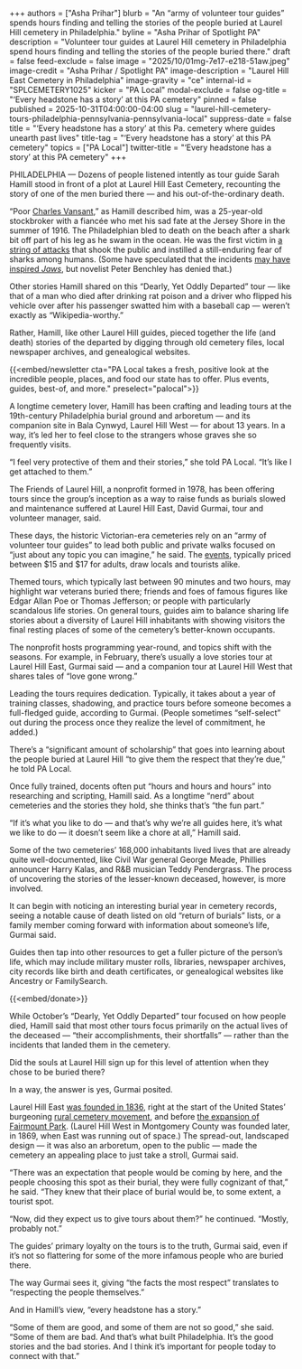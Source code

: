 +++
authors = ["Asha Prihar"]
blurb = "An “army of volunteer tour guides” spends hours finding and telling the stories of the people buried at Laurel Hill cemetery in Philadelphia."
byline = "Asha Prihar of Spotlight PA"
description = "Volunteer tour guides at Laurel Hill cemetery in Philadelphia spend hours finding and telling the stories of the people buried there."
draft = false
feed-exclude = false
image = "2025/10/01mg-7e17-e218-51aw.jpeg"
image-credit = "Asha Prihar / Spotlight PA"
image-description = "Laurel Hill East Cemetery in Philadelphia"
image-gravity = "ce"
internal-id = "SPLCEMETERY1025"
kicker = "PA Local"
modal-exclude = false
og-title = "‘Every headstone has a story’ at this PA cemetery"
pinned = false
published = 2025-10-31T04:00:00-04:00
slug = "laurel-hill-cemetery-tours-philadelphia-pennsylvania-pennsylvania-local"
suppress-date = false
title = "‘Every headstone has a story’ at this Pa. cemetery where guides unearth past lives"
title-tag = "‘Every headstone has a story’ at this PA cemetery"
topics = ["PA Local"]
twitter-title = "‘Every headstone has a story’ at this PA cemetery"
+++

PHILADELPHIA — Dozens of people listened intently as tour guide Sarah Hamill stood in front of a plot at Laurel Hill East Cemetery, recounting the story of one of the men buried there — and his out-of-the-ordinary death.

“Poor <a href="https://www.findagrave.com/memorial/20471069/charles_epting-vansant">Charles Vansant</a>,” as Hamill described him, was a 25-year-old stockbroker with a fiancée who met his sad fate at the Jersey Shore in the summer of 1916. The Philadelphian bled to death on the beach after a shark bit off part of his leg as he swam in the ocean. He was the first victim in <a href="https://www.britannica.com/story/the-1916-shark-attacks-that-gave-sharks-a-bad-rap">a string of attacks</a> that shook the public and instilled a still-enduring fear of sharks among humans. (Some have speculated that the incidents <a href="https://www.usatoday.com/story/entertainment/movies/2024/06/12/was-jaws-based-on-a-true-story/74072918007/">may have inspired <em>Jaws</em></a>, but novelist Peter Benchley has denied that.)

Other stories Hamill shared on this “Dearly, Yet Oddly Departed” tour — like that of a man who died after drinking rat poison and a driver who flipped his vehicle over after his passenger swatted him with a baseball cap — weren’t exactly as “Wikipedia-worthy.”

Rather, Hamill, like other Laurel Hill guides, pieced together the life (and death) stories of the departed by digging through old cemetery files, local newspaper archives, and genealogical websites.

{{<embed/newsletter cta="PA Local takes a fresh, positive look at the incredible people, places, and food our state has to offer. Plus events, guides, best-of, and more." preselect="palocal">}}

A longtime cemetery lover, Hamill has been crafting and leading tours at the 19th-century Philadelphia burial ground and arboretum — and its companion site in Bala Cynwyd, Laurel Hill West — for about 13 years. In a way, it’s led her to feel close to the strangers whose graves she so frequently visits.

“I feel very protective of them and their stories,” she told PA Local. “It’s like I get attached to them.”

The Friends of Laurel Hill, a nonprofit formed in 1978, has been offering tours since the group’s inception as a way to raise funds as burials slowed and maintenance suffered at Laurel Hill East, David Gurmai, tour and volunteer manager, said.

These days, the historic Victorian-era cemeteries rely on an “army of volunteer tour guides” to lead both public and private walks focused on “just about any topic you can imagine,” he said. The <a href="https://laurelhillphl.com/events/calendar/">events</a>, typically priced between $15 and $17 for adults, draw locals and tourists alike.

Themed tours, which typically last between 90 minutes and two hours, may highlight war veterans buried there; friends and foes of famous figures like Edgar Allan Poe or Thomas Jefferson; or people with particularly scandalous life stories. On general tours, guides aim to balance sharing life stories about a diversity of Laurel Hill inhabitants with showing visitors the final resting places of some of the cemetery’s better-known occupants.

The nonprofit hosts programming year-round, and topics shift with the seasons. For example, in February, there’s usually a love stories tour at Laurel Hill East, Gurmai said — and a companion tour at Laurel Hill West that shares tales of “love gone wrong.”

Leading the tours requires dedication. Typically, it takes about a year of training classes, shadowing, and practice tours before someone becomes a full-fledged guide, according to Gurmai. (People sometimes “self-select” out during the process once they realize the level of commitment, he added.)

There’s a “significant amount of scholarship” that goes into learning about the people buried at Laurel Hill “to give them the respect that they’re due,” he told PA Local.

Once fully trained, docents often put “hours and hours and hours” into researching and scripting, Hamill said. As a longtime “nerd” about cemeteries and the stories they hold, she thinks that’s “the fun part.”

“If it’s what you like to do — and that’s why we’re all guides here, it’s what we like to do — it doesn’t seem like a chore at all,” Hamill said.

Some of the two cemeteries’ 168,000 inhabitants lived lives that are already quite well-documented, like Civil War general George Meade, Phillies announcer Harry Kalas, and R&amp;B musician Teddy Pendergrass. The process of uncovering the stories of the lesser-known deceased, however, is more involved.

It can begin with noticing an interesting burial year in cemetery records, seeing a notable cause of death listed on old “return of burials” lists, or a family member coming forward with information about someone’s life, Gurmai said.

Guides then tap into other resources to get a fuller picture of the person’s life, which may include military muster rolls, libraries, newspaper archives, city records like birth and death certificates, or genealogical websites like Ancestry or FamilySearch.

{{<embed/donate>}}

While October’s “Dearly, Yet Oddly Departed” tour focused on how people died, Hamill said that most other tours focus primarily on the actual lives of the deceased — “their accomplishments, their shortfalls” — rather than the incidents that landed them in the cemetery.

Did the souls at Laurel Hill sign up for this level of attention when they chose to be buried there?

In a way, the answer is yes, Gurmai posited.

Laurel Hill East <a href="https://laurelhillphl.com/about/history/">was founded in 1836</a>, right at the start of the United States’ burgeoning <a href="https://digilab.libs.uga.edu/cemetery/exhibits/show/history/rural">rural cemetery movement</a>, and before <a href="https://philadelphiaencyclopedia.org/essays/fairmount-park/">the expansion of Fairmount Park</a>. (Laurel Hill West in Montgomery County was founded later, in 1869, when East was running out of space.) The spread-out, landscaped design — it was also an arboretum, open to the public — made the cemetery an appealing place to just take a stroll, Gurmai said.

“There was an expectation that people would be coming by here, and the people choosing this spot as their burial, they were fully cognizant of that,” he said. “They knew that their place of burial would be, to some extent, a tourist spot.

“Now, did they expect us to give tours about them?” he continued. “Mostly, probably not.”

The guides’ primary loyalty on the tours is to the truth, Gurmai said, even if it’s not so flattering for some of the more infamous people who are buried there.

The way Gurmai sees it, giving “the facts the most respect” translates to “respecting the people themselves.”

And in Hamill’s view, “every headstone has a story.”

“Some of them are good, and some of them are not so good,” she said. “Some of them are bad. And that’s what built Philadelphia. It’s the good stories and the bad stories. And I think it’s important for people today to connect with that.”

